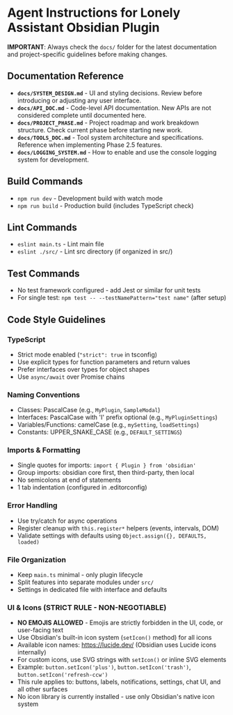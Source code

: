 # Agent Instructions for Lonely Assistant Obsidian Plugin

**IMPORTANT**: Always check the `docs/` folder for the latest documentation and project-specific guidelines before making changes.

## Documentation Reference
- **`docs/SYSTEM_DESIGN.md`** - UI and styling decisions. Review before introducing or adjusting any user interface.
- **`docs/API_DOC.md`** - Code-level API documentation. New APIs are not considered complete until documented here.
- **`docs/PROJECT_PHASE.md`** - Project roadmap and work breakdown structure. Check current phase before starting new work.
- **`docs/TOOLS_DOC.md`** - Tool system architecture and specifications. Reference when implementing Phase 2.5 features.
 - **`docs/LOGGING_SYSTEM.md`** - How to enable and use the console logging system for development.

## Build Commands
- `npm run dev` - Development build with watch mode
- `npm run build` - Production build (includes TypeScript check)

## Lint Commands
- `eslint main.ts` - Lint main file
- `eslint ./src/` - Lint src directory (if organized in src/)

## Test Commands
- No test framework configured - add Jest or similar for unit tests
- For single test: `npm test -- --testNamePattern="test name"` (after setup)

## Code Style Guidelines

### TypeScript
- Strict mode enabled (`"strict": true` in tsconfig)
- Use explicit types for function parameters and return values
- Prefer interfaces over types for object shapes
- Use `async/await` over Promise chains

### Naming Conventions
- Classes: PascalCase (e.g., `MyPlugin`, `SampleModal`)
- Interfaces: PascalCase with 'I' prefix optional (e.g., `MyPluginSettings`)
- Variables/Functions: camelCase (e.g., `mySetting`, `loadSettings`)
- Constants: UPPER_SNAKE_CASE (e.g., `DEFAULT_SETTINGS`)

### Imports & Formatting
- Single quotes for imports: `import { Plugin } from 'obsidian'`
- Group imports: obsidian core first, then third-party, then local
- No semicolons at end of statements
- 1 tab indentation (configured in .editorconfig)

### Error Handling
- Use try/catch for async operations
- Register cleanup with `this.register*` helpers (events, intervals, DOM)
- Validate settings with defaults using `Object.assign({}, DEFAULTS, loaded)`

### File Organization
- Keep `main.ts` minimal - only plugin lifecycle
- Split features into separate modules under `src/`
- Settings in dedicated file with interface and defaults

### UI & Icons (STRICT RULE - NON-NEGOTIABLE)
- **NO EMOJIS ALLOWED** - Emojis are strictly forbidden in the UI, code, or user-facing text
- Use Obsidian's built-in icon system (`setIcon()` method) for all icons
- Available icon names: https://lucide.dev/ (Obsidian uses Lucide icons internally)
- For custom icons, use SVG strings with `setIcon()` or inline SVG elements
- Example: `button.setIcon('plus')`, `button.setIcon('trash')`, `button.setIcon('refresh-ccw')`
- This rule applies to: buttons, labels, notifications, settings, chat UI, and all other surfaces
- No icon library is currently installed - use only Obsidian's native icon system
